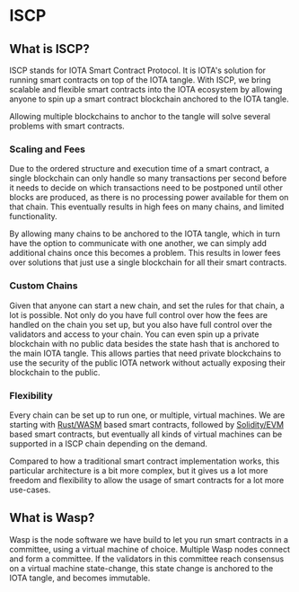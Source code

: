 # ISCP

## What is ISCP?

ISCP stands for IOTA Smart Contract Protocol. It is IOTA's solution for running smart contracts on top of the IOTA tangle. With ISCP, we bring scalable and flexible smart contracts into the IOTA ecosystem by allowing anyone to spin up a smart contract blockchain anchored to the IOTA tangle. 

Allowing multiple blockchains to anchor to the tangle will solve several problems with smart contracts.

### Scaling and Fees

Due to the ordered structure and execution time of a smart contract, a single blockchain can only handle so many transactions per second before it needs to decide on which transactions need to be postponed until other blocks are produced, as there is no processing power available for them on that chain. This eventually results in high fees on many chains, and limited functionality. 

By allowing many chains to be anchored to the IOTA tangle, which in turn have the option to communicate with one another, we can simply add additional chains once this becomes a problem. This results in lower fees over solutions that just use a single blockchain for all their smart contracts. 

### Custom Chains

Given that anyone can start a new chain, and set the rules for that chain, a lot is possible. Not only do you have full control over how the fees are handled on the chain you set up, but you also have full control over the validators and access to your chain. You can even spin up a private blockchain with no public data besides the state hash that is anchored to the main IOTA tangle. This allows parties that need private blockchains to use the security of the public IOTA network without actually exposing their blockchain to the public.

### Flexibility

Every chain can be set up to run one, or multiple, virtual machines. We are starting with [Rust/WASM](https://rustwasm.github.io/docs/book/) based smart contracts, followed by [Solidity/EVM](https://docs.soliditylang.org/en/v0.8.6/) based smart contracts, but eventually all kinds of virtual machines can be supported in a ISCP chain depending on the demand. 

Compared to how a traditional smart contract implementation works, this particular architecture is a bit more complex, but it gives us a lot more freedom and flexibility to allow the usage of smart contracts for a lot more use-cases.

## What is Wasp?

Wasp is the node software we have build to let you run smart contracts in a committee, using a virtual machine of choice. Multiple Wasp nodes connect and form a committee. If the validators in this committee reach consensus on a virtual machine state-change, this state change is anchored to the IOTA tangle, and becomes immutable. 
